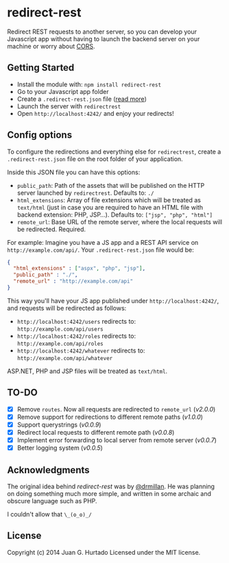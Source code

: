 # redirect-rest

Redirect REST requests to another server, so you can develop your Javascript app without having to launch the backend server on your machine or worry about [CORS](http://en.wikipedia.org/wiki/Cross-origin_resource_sharing).

## Getting Started

- Install the module with: `npm install redirect-rest`
- Go to your Javascript app folder
- Create a `.redirect-rest.json` file ([read more](#config-options))
- Launch the server with `redirectrest`
- Open `http://localhost:4242/` and enjoy your redirects!

## Config options

To configure the redirections and everything else for `redirectrest`, create a `.redirect-rest.json` file on the root folder of your application.

Inside this JSON file you can have this options:

- `public_path`: Path of the assets that will be published on the HTTP server launched by `redirectrest`. Defaults to: `./`
- `html_extensions`: Array of file extensions which will be treated as `text/html` (just in case you are required to have an HTML file with backend extension: PHP, JSP…). Defaults to: `["jsp", "php", "html"]`
- `remote_url`: Base URL of the remote server, where the local requests will be redirected. Required.

For example: Imagine you have a JS app and a REST API service on `http://example.com/api/`. Your `.redirect-rest.json` file would be:

```json
{
  "html_extensions" : ["aspx", "php", "jsp"],
  "public_path" : "./",
  "remote_url" : "http://example.com/api"
}
```

This way you'll have your JS app published under `http://localhost:4242/`, and requests will be redirected as follows:

- `http://localhost:4242/users` redirects to: `http://example.com/api/users`
- `http://localhost:4242/roles` redirects to: `http://example.com/api/roles`
- `http://localhost:4242/whatever` redirects to: `http://example.com/api/whatever`

ASP.NET, PHP and JSP files will be treated as `text/html`.

## TO-DO

- [x] Remove `routes`. Now all requests are redirected to `remote_url` (_v2.0.0_)
- [x] Remove support for redirections to different remote paths (_v1.0.0_)
- [x] Support querystrings (_v0.0.9_)
- [x] Redirect local requests to different remote path (_v0.0.8_)
- [x] Implement error forwarding to local server from remote server (_v0.0.7_)
- [x] Better logging system (_v0.0.5_)

## Acknowledgments

The original idea behind *redirect-rest* was by [@drmillan](http://github.com/drmillan). He was planning on doing something much more simple, and written in some archaic and obscure language such as PHP.

I couldn't allow that `\_(ʘ_ʘ)_/`

## License

Copyright (c) 2014 Juan G. Hurtado
Licensed under the MIT license.
